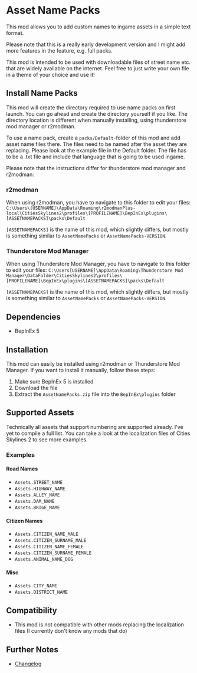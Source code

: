 # Asset Name Packs

This mod allows you to add custom names to ingame assets in a simple text format.

Please note that this is a really early development version and I might add more features in the feature, e.g. full packs.

This mod is intended to be used with downloadable files of street name etc. that are widely available on the internet. Feel free to just write your own file in a theme of your choice and use it!

## Install Name Packs
This mod will create the directory required to use name packs on first launch. You can go ahead and create the directory yourself if you like. The directory location is different when manually installing, using thunderstore mod manager or r2modman.

To use a name pack, create a `packs/Default`-folder of this mod and add asset name files there. The files need to be named after the asset they are replacing. Please look at the example file in the Default folder. The file has to be a .txt file and include that language that is going to be used ingame.

Please note that the instructions differ for thunderstore mod manager and r2modman:

### r2modman
When using r2modman, you have to navigate to this folder to edit your files:
`C:\Users\[USERNAME]\AppData\Roaming\r2modmanPlus-local\CitiesSkylines2\profiles\[PROFILENAME]\BepInEx\plugins\[ASSETNAMEPACKS]\packs\Default`

`[ASSETNAMEPACKS]` is the name of this mod, which slightly differs, but mostly is something similar to `AssetNamePacks` or `AssetNamePacks-VERSION`.

### Thunderstore Mod Manager
When using Thunderstore Mod Manager, you have to navigate to this folder to edit your files:
`C:\Users[USERNAME]\AppData\Roaming\Thunderstore Mod Manager\DataFolder\CitiesSkylines2\profiles\[PROFILENAME]\BepInEx\plugins\[ASSETNAMEPACKS]\packs\Default`

`[ASSETNAMEPACKS]` is the name of this mod, which slightly differs, but mostly is something similar to `AssetNamePacks` or `AssetNamePacks-VERSION`.

## Dependencies

- BepInEx 5

## Installation

This mod can easily be installed using r2modman or Thunderstore Mod Manager. If you want to install it manually, follow these steps:

1. Make sure BepInEx 5 is installed
2. Download the file
3. Extract the `AssetNamePacks.zip` file into the `BepInEx\plugins` folder

## Supported Assets
Technically all assets that support numbering are supported already. I've yet to compile a full list. You can take a look at the localization files of Cities Skylines 2 to see more examples.

### Examples
#### Road Names
- `Assets.STREET_NAME`
- `Assets.HIGHWAY_NAME`
- `Assets.ALLEY_NAME`
- `Assets.DAM_NAME`
- `Assets.BRIGE_NAME`

#### Citizen Names
- `Assets.CITIZEN_NAME_MALE`
- `Assets.CITIZEN_SURNAME_MALE`
- `Assets.CITIZEN_NAME_FEMALE`
- `Assets.CITIZEN_SURNAME_FEMALE`
- `Assets.ANIMAL_NAME_DOG`

#### Misc
- `Assets.CITY_NAME`
- `Assets.DISTRICT_NAME`

## Compatibility
- This mod is not compatible with other mods replacing the localization files (I currently don't know any mods that do)

## Further Notes
- [Changelog](https://github.com/kosch104/CS2-AssetNamePacks/blob/main/CHANGELOG.md)



